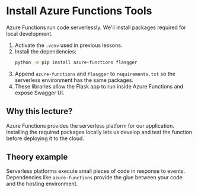 # Install Azure Functions Tools
Azure Functions run code serverlessly. We'll install packages required for local development.


1. Activate the `.venv` used in previous lessons.
2. Install the dependencies:
   ```bash
   python -m pip install azure-functions flasgger
   ```
3. Append `azure-functions` and `flasgger` to `requirements.txt` so the
   serverless environment has the same packages.
4. These libraries allow the Flask app to run inside Azure Functions and expose
   Swagger UI.

## Why this lecture?

Azure Functions provides the serverless platform for our application.
Installing the required packages locally lets us develop and test the function
before deploying it to the cloud.
## Theory example
Serverless platforms execute small pieces of code in response to events. Dependencies like `azure-functions` provide the glue between your code and the hosting environment.
